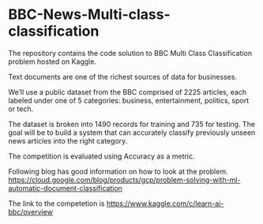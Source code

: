 # BBC-News-Multi-class-classification
The repository contains the code solution to BBC Multi Class Classification problem hosted on Kaggle.

Text documents are one of the richest sources of data for businesses.

We’ll use a public dataset from the BBC comprised of 2225 articles, each labeled under one of 5 categories: business, entertainment, politics, sport or tech.

The dataset is broken into 1490 records for training and 735 for testing. The goal will be to build a system that can accurately classify previously unseen news articles into the right category.

The competition is evaluated using Accuracy as a metric.

Following blog has good information on how to look at the problem. https://cloud.google.com/blog/products/gcp/problem-solving-with-ml-automatic-document-classification

The link to the competetion is https://www.kaggle.com/c/learn-ai-bbc/overview
